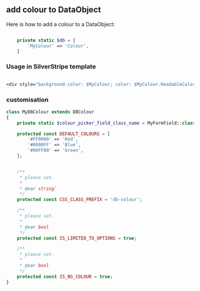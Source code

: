 ## add colour to DataObject

Here is how to add a colour to a DataObject:

```php

    private static $db = [
        'MyColour' => 'Colour',
    ]

```
### Usage in SilverStripe template

```ss

<div style="background-color: $MyColour; color: $MyColour.ReadableColor" style="$MyColour.CssClass">

```


### customisation

```php
class MyDBColour extends DBColour
{
    private static $colour_picker_field_class_name = MyFormField::class;

    protected const DEFAULT_COLOURS = [
        '#FF0000' => 'Red',
        '#0000FF' => 'Blue',
        '#00FF00' => 'Green',
    ];


    /**
     * please set.
     *
     * @var string`
     */
    protected const CSS_CLASS_PREFIX = 'db-colour';

    /**
     * please set.
     *
     * @var bool
     */
    protected const IS_LIMITED_TO_OPTIONS = true;

    /**
     * please set.
     *
     * @var bool
     */
    protected const IS_BG_COLOUR = true;
}
```
